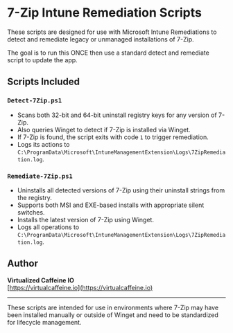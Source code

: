 # 7-Zip Intune Remediation Scripts

These scripts are designed for use with Microsoft Intune Remediations to detect and remediate legacy or unmanaged installations of 7-Zip.

The goal is to run this ONCE then use a standard detect and remediate script to update the app.

## Scripts Included

### `Detect-7Zip.ps1`
- Scans both 32-bit and 64-bit uninstall registry keys for any version of 7-Zip.
- Also queries Winget to detect if 7-Zip is installed via Winget.
- If 7-Zip is found, the script exits with code `1` to trigger remediation.
- Logs its actions to `C:\ProgramData\Microsoft\IntuneManagementExtension\Logs\7ZipRemediation.log`.

### `Remediate-7Zip.ps1`
- Uninstalls all detected versions of 7-Zip using their uninstall strings from the registry.
- Supports both MSI and EXE-based installs with appropriate silent switches.
- Installs the latest version of 7-Zip using Winget.
- Logs all operations to `C:\ProgramData\Microsoft\IntuneManagementExtension\Logs\7ZipRemediation.log`.

## Author

**Virtualized Caffeine IO**  
[https://virtualcaffeine.io](https://virtualcaffeine.io)

---

These scripts are intended for use in environments where 7-Zip may have been installed manually or outside of Winget and need to be standardized for lifecycle management.
